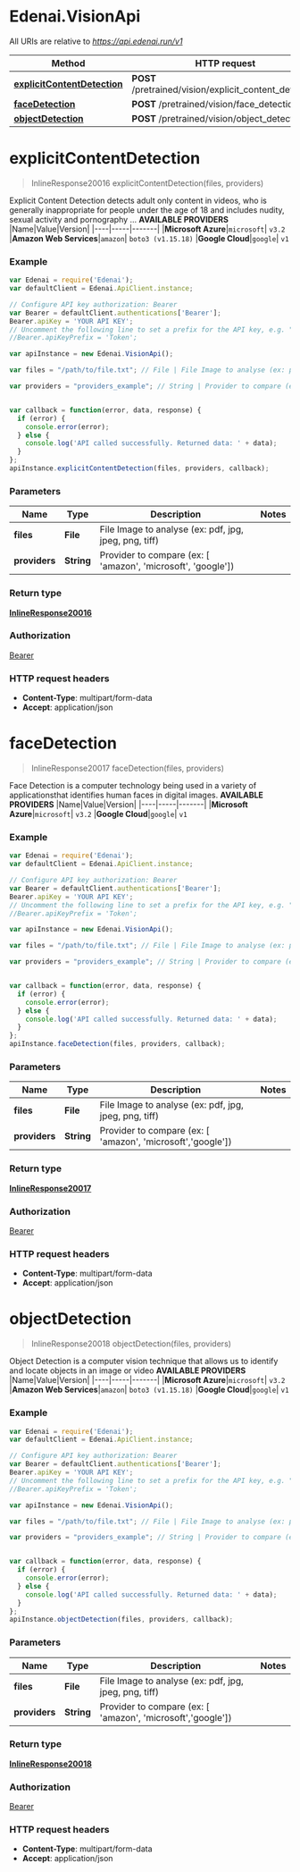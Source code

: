 # Edenai.VisionApi

All URIs are relative to *https://api.edenai.run/v1*

Method | HTTP request | Description
------------- | ------------- | -------------
[**explicitContentDetection**](VisionApi.md#explicitContentDetection) | **POST** /pretrained/vision/explicit_content_detection | 
[**faceDetection**](VisionApi.md#faceDetection) | **POST** /pretrained/vision/face_detection | 
[**objectDetection**](VisionApi.md#objectDetection) | **POST** /pretrained/vision/object_detection | 


<a name="explicitContentDetection"></a>
# **explicitContentDetection**
> InlineResponse20016 explicitContentDetection(files, providers)



Explicit Content Detection detects adult only content in videos, who is generally inappropriate for people under the age of 18 and includes nudity, sexual activity and pornography ...  **AVAILABLE PROVIDERS**   |Name|Value|Version| |----|-----|-------| |**Microsoft Azure**|`microsoft`| `v3.2`  |**Amazon Web Services**|`amazon`| `boto3 (v1.15.18)`  |**Google Cloud**|`google`| `v1` 

### Example
```javascript
var Edenai = require('Edenai');
var defaultClient = Edenai.ApiClient.instance;

// Configure API key authorization: Bearer
var Bearer = defaultClient.authentications['Bearer'];
Bearer.apiKey = 'YOUR API KEY';
// Uncomment the following line to set a prefix for the API key, e.g. "Token" (defaults to null)
//Bearer.apiKeyPrefix = 'Token';

var apiInstance = new Edenai.VisionApi();

var files = "/path/to/file.txt"; // File | File Image to analyse (ex: pdf, jpg, jpeg, png, tiff)

var providers = "providers_example"; // String | Provider to compare (ex: [ 'amazon', 'microsoft', 'google'])


var callback = function(error, data, response) {
  if (error) {
    console.error(error);
  } else {
    console.log('API called successfully. Returned data: ' + data);
  }
};
apiInstance.explicitContentDetection(files, providers, callback);
```

### Parameters

Name | Type | Description  | Notes
------------- | ------------- | ------------- | -------------
 **files** | **File**| File Image to analyse (ex: pdf, jpg, jpeg, png, tiff) | 
 **providers** | **String**| Provider to compare (ex: [ 'amazon', 'microsoft', 'google']) | 

### Return type

[**InlineResponse20016**](InlineResponse20016.md)

### Authorization

[Bearer](../README.md#Bearer)

### HTTP request headers

 - **Content-Type**: multipart/form-data
 - **Accept**: application/json

<a name="faceDetection"></a>
# **faceDetection**
> InlineResponse20017 faceDetection(files, providers)



Face Detection is a computer technology being used in a variety of applicationsthat identifies human faces in digital images.  **AVAILABLE PROVIDERS**   |Name|Value|Version| |----|-----|-------| |**Microsoft Azure**|`microsoft`| `v3.2`  |**Google Cloud**|`google`| `v1` 

### Example
```javascript
var Edenai = require('Edenai');
var defaultClient = Edenai.ApiClient.instance;

// Configure API key authorization: Bearer
var Bearer = defaultClient.authentications['Bearer'];
Bearer.apiKey = 'YOUR API KEY';
// Uncomment the following line to set a prefix for the API key, e.g. "Token" (defaults to null)
//Bearer.apiKeyPrefix = 'Token';

var apiInstance = new Edenai.VisionApi();

var files = "/path/to/file.txt"; // File | File Image to analyse (ex: pdf, jpg, jpeg, png, tiff)

var providers = "providers_example"; // String | Provider to compare (ex: [ 'amazon', 'microsoft','google'])


var callback = function(error, data, response) {
  if (error) {
    console.error(error);
  } else {
    console.log('API called successfully. Returned data: ' + data);
  }
};
apiInstance.faceDetection(files, providers, callback);
```

### Parameters

Name | Type | Description  | Notes
------------- | ------------- | ------------- | -------------
 **files** | **File**| File Image to analyse (ex: pdf, jpg, jpeg, png, tiff) | 
 **providers** | **String**| Provider to compare (ex: [ 'amazon', 'microsoft','google']) | 

### Return type

[**InlineResponse20017**](InlineResponse20017.md)

### Authorization

[Bearer](../README.md#Bearer)

### HTTP request headers

 - **Content-Type**: multipart/form-data
 - **Accept**: application/json

<a name="objectDetection"></a>
# **objectDetection**
> InlineResponse20018 objectDetection(files, providers)



Object Detection is a computer vision technique that allows us to identify and locate objects in an image or video  **AVAILABLE PROVIDERS**   |Name|Value|Version| |----|-----|-------| |**Microsoft Azure**|`microsoft`| `v3.2`  |**Amazon Web Services**|`amazon`| `boto3 (v1.15.18)`  |**Google Cloud**|`google`| `v1` 

### Example
```javascript
var Edenai = require('Edenai');
var defaultClient = Edenai.ApiClient.instance;

// Configure API key authorization: Bearer
var Bearer = defaultClient.authentications['Bearer'];
Bearer.apiKey = 'YOUR API KEY';
// Uncomment the following line to set a prefix for the API key, e.g. "Token" (defaults to null)
//Bearer.apiKeyPrefix = 'Token';

var apiInstance = new Edenai.VisionApi();

var files = "/path/to/file.txt"; // File | File Image to analyse (ex: pdf, jpg, jpeg, png, tiff)

var providers = "providers_example"; // String | Provider to compare (ex: [ 'amazon', 'microsoft','google'])


var callback = function(error, data, response) {
  if (error) {
    console.error(error);
  } else {
    console.log('API called successfully. Returned data: ' + data);
  }
};
apiInstance.objectDetection(files, providers, callback);
```

### Parameters

Name | Type | Description  | Notes
------------- | ------------- | ------------- | -------------
 **files** | **File**| File Image to analyse (ex: pdf, jpg, jpeg, png, tiff) | 
 **providers** | **String**| Provider to compare (ex: [ 'amazon', 'microsoft','google']) | 

### Return type

[**InlineResponse20018**](InlineResponse20018.md)

### Authorization

[Bearer](../README.md#Bearer)

### HTTP request headers

 - **Content-Type**: multipart/form-data
 - **Accept**: application/json

